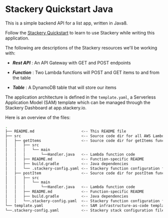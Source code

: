 # Stackery Quickstart Java

This is a simple backend API for a list app, written in Java8.

Follow the [Stackery Quickstart](https://docs.stackery.io/docs/quickstart/quickstart-java/) to learn to use Stackery while writing this application.

The following are descriptions of the Stackery resources we'll be working with:

* ___Rest API___ : An API Gateway with GET and POST endpoints

* ___Function___ : Two Lambda functions will POST and GET items to and from the table

* ___Table___ : A DynamoDB table that will store our items

The application architecture is defined in the `template.yaml`, a Serverless Application Model (SAM) template which can be managed through the Stackery Dashboard at app.stackery.io.

Here is an overview of the files:

```bash
.
├── README.md                     <-- This README file
├── src                           <-- Source code dir for all AWS Lambda functions
│   ├── getItems                  <-- Source code dir for getItems function
│   │   ├── src
│   │   │   └── main
│   │   │       └──Handler.java   <-- Lambda function code
│   │   ├── README.md             <-- Function-specific README
│   │   ├── build.gradle          <-- Java dependencies
│   │   └── .stackery-config.yaml <-- Stackery function configuration file
│   ├── postItem                  <-- Source code dir for postItem function
│   │   ├── src
│   │   │   └── main
│   │   │       └──Handler.java   <-- Lambda function code
│   │   ├── README.md             <-- Function-specific README
│   │   ├── build.gradle          <-- Java dependencies
│   │   └──.stackery-config.yaml  <-- Stackery function configuration file
└── template.yaml                 <-- SAM infrastructure-as-code template
└──.stackery-config.yaml          <-- Stackery stack configuration file
```


